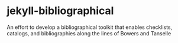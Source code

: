 # jekyll-bibliographical
An effort to develop a bibliographical toolkit that enables checklists, catalogs, and bibliographies along the lines of Bowers and Tanselle
